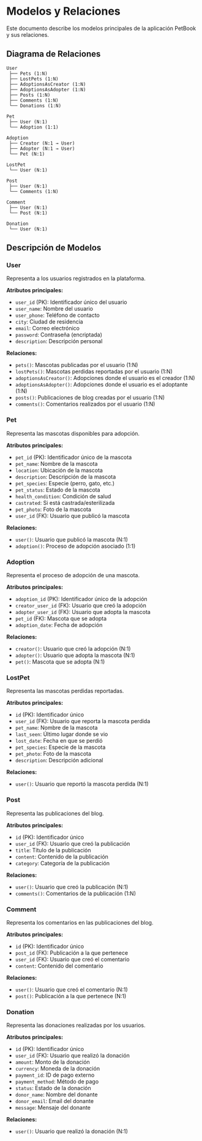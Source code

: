 # Modelos y Relaciones

Este documento describe los modelos principales de la aplicación PetBook y sus relaciones.

## Diagrama de Relaciones

```
User
 ├── Pets (1:N)
 ├── LostPets (1:N)
 ├── AdoptionsAsCreator (1:N)
 ├── AdoptionsAsAdopter (1:N)
 ├── Posts (1:N)
 ├── Comments (1:N)
 └── Donations (1:N)

Pet
 ├── User (N:1)
 └── Adoption (1:1)

Adoption
 ├── Creator (N:1 → User)
 ├── Adopter (N:1 → User)
 └── Pet (N:1)

LostPet
 └── User (N:1)

Post
 ├── User (N:1)
 └── Comments (1:N)

Comment
 ├── User (N:1)
 └── Post (N:1)

Donation
 └── User (N:1)
```

## Descripción de Modelos

### User

Representa a los usuarios registrados en la plataforma.

**Atributos principales:**
- `user_id` (PK): Identificador único del usuario
- `user_name`: Nombre del usuario
- `user_phone`: Teléfono de contacto
- `city`: Ciudad de residencia
- `email`: Correo electrónico
- `password`: Contraseña (encriptada)
- `description`: Descripción personal

**Relaciones:**
- `pets()`: Mascotas publicadas por el usuario (1:N)
- `lostPets()`: Mascotas perdidas reportadas por el usuario (1:N)
- `adoptionsAsCreator()`: Adopciones donde el usuario es el creador (1:N)
- `adoptionsAsAdopter()`: Adopciones donde el usuario es el adoptante (1:N)
- `posts()`: Publicaciones de blog creadas por el usuario (1:N)
- `comments()`: Comentarios realizados por el usuario (1:N)

### Pet

Representa las mascotas disponibles para adopción.

**Atributos principales:**
- `pet_id` (PK): Identificador único de la mascota
- `pet_name`: Nombre de la mascota
- `location`: Ubicación de la mascota
- `description`: Descripción de la mascota
- `pet_species`: Especie (perro, gato, etc.)
- `pet_status`: Estado de la mascota
- `health_condition`: Condición de salud
- `castrated`: Si está castrada/esterilizada
- `pet_photo`: Foto de la mascota
- `user_id` (FK): Usuario que publicó la mascota

**Relaciones:**
- `user()`: Usuario que publicó la mascota (N:1)
- `adoption()`: Proceso de adopción asociado (1:1)

### Adoption

Representa el proceso de adopción de una mascota.

**Atributos principales:**
- `adoption_id` (PK): Identificador único de la adopción
- `creator_user_id` (FK): Usuario que creó la adopción
- `adopter_user_id` (FK): Usuario que adopta la mascota
- `pet_id` (FK): Mascota que se adopta
- `adoption_date`: Fecha de adopción

**Relaciones:**
- `creator()`: Usuario que creó la adopción (N:1)
- `adopter()`: Usuario que adopta la mascota (N:1)
- `pet()`: Mascota que se adopta (N:1)

### LostPet

Representa las mascotas perdidas reportadas.

**Atributos principales:**
- `id` (PK): Identificador único
- `user_id` (FK): Usuario que reporta la mascota perdida
- `pet_name`: Nombre de la mascota
- `last_seen`: Último lugar donde se vio
- `lost_date`: Fecha en que se perdió
- `pet_species`: Especie de la mascota
- `pet_photo`: Foto de la mascota
- `description`: Descripción adicional

**Relaciones:**
- `user()`: Usuario que reportó la mascota perdida (N:1)

### Post

Representa las publicaciones del blog.

**Atributos principales:**
- `id` (PK): Identificador único
- `user_id` (FK): Usuario que creó la publicación
- `title`: Título de la publicación
- `content`: Contenido de la publicación
- `category`: Categoría de la publicación

**Relaciones:**
- `user()`: Usuario que creó la publicación (N:1)
- `comments()`: Comentarios de la publicación (1:N)

### Comment

Representa los comentarios en las publicaciones del blog.

**Atributos principales:**
- `id` (PK): Identificador único
- `post_id` (FK): Publicación a la que pertenece
- `user_id` (FK): Usuario que creó el comentario
- `content`: Contenido del comentario

**Relaciones:**
- `user()`: Usuario que creó el comentario (N:1)
- `post()`: Publicación a la que pertenece (N:1)

### Donation

Representa las donaciones realizadas por los usuarios.

**Atributos principales:**
- `id` (PK): Identificador único
- `user_id` (FK): Usuario que realizó la donación
- `amount`: Monto de la donación
- `currency`: Moneda de la donación
- `payment_id`: ID de pago externo
- `payment_method`: Método de pago
- `status`: Estado de la donación
- `donor_name`: Nombre del donante
- `donor_email`: Email del donante
- `message`: Mensaje del donante

**Relaciones:**
- `user()`: Usuario que realizó la donación (N:1)